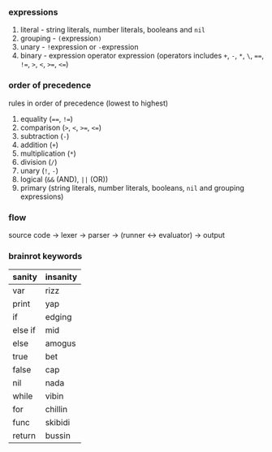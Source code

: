 ### expressions

1. literal - string literals, number literals, booleans and `nil`
2. grouping - `(`expression`)`
3. unary - `!`expression or `-`expression
4. binary - expression operator expression (operators includes `+`, `-`, `*`, `\`, `==`, `!=`, `>`, `<`, `>=`, `<=`)

### order of precedence

rules in order of precedence (lowest to highest)

1. equality (`==`, `!=`)
2. comparison (`>`, `<`, `>=`, `<=`)
3. subtraction (`-`)
4. addition (`+`)
5. multiplication (`*`)
6. division (`/`)
7. unary (`!`, `-`)
8. logical (`&&` (AND), `||` (OR))
9. primary (string literals, number literals, booleans, `nil` and grouping expressions)

### flow

source code -> lexer -> parser -> (runner <-> evaluator) -> output

### brainrot keywords

| sanity  | insanity |
| ------- | -------- |
| var     | rizz     |
| print   | yap      |
| if      | edging   |
| else if | mid      |
| else    | amogus   |
| true    | bet      |
| false   | cap      |
| nil     | nada     |
| while   | vibin    |
| for     | chillin  |
| func    | skibidi  |
| return  | bussin   |
